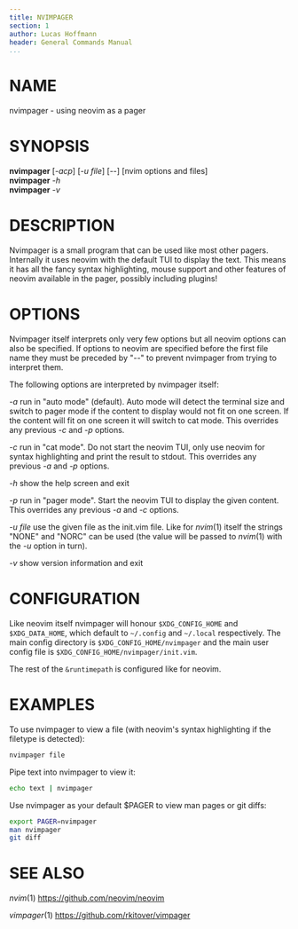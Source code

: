 ```yaml
---
title: NVIMPAGER
section: 1
author: Lucas Hoffmann
header: General Commands Manual
...
```


# NAME

nvimpager - using neovim as a pager

# SYNOPSIS

**nvimpager** [*-acp*] [*-u file*] [\--] [nvim options and files] \
**nvimpager** *-h* \
**nvimpager** *-v*

# DESCRIPTION

Nvimpager is a small program that can be used like most other pagers.
Internally it uses neovim with the default TUI to display the text. This means
it has all the fancy syntax highlighting, mouse support and other features of
neovim available in the pager, possibly including plugins!

# OPTIONS

Nvimpager itself interprets only very few options but all neovim options can
also be specified.  If options to neovim are specified before the first file
name they must be preceded by "\--" to prevent nvimpager from trying to
interpret them.

The following options are interpreted by nvimpager itself:

*-a* run in "auto mode" (default).  Auto mode will detect the terminal size and
switch to pager mode if the content to display would not fit on one screen.  If
the content will fit on one screen it will switch to cat mode.
This overrides any previous *-c* and *-p* options.

*-c* run in "cat mode".  Do not start the neovim TUI, only use neovim for
syntax highlighting and print the result to stdout.
This overrides any previous *-a* and *-p* options.

*-h* show the help screen and exit

*-p* run in "pager mode".  Start the neovim TUI to display the given content.
This overrides any previous *-a* and *-c* options.

*-u file* use the given file as the init.vim file.  Like for *nvim*(1) itself the
strings "NONE" and "NORC" can be used (the value will be passed to *nvim*(1)
with the *-u* option in turn).

*-v* show version information and exit

# CONFIGURATION

Like neovim itself nvimpager will honour `$XDG_CONFIG_HOME` and
`$XDG_DATA_HOME`, which default to `~/.config` and `~/.local` respectively.
The main config directory is `$XDG_CONFIG_HOME/nvimpager` and the main user
config file is `$XDG_CONFIG_HOME/nvimpager/init.vim`.

The rest of the `&runtimepath` is configured like for neovim.

# EXAMPLES

To use nvimpager to view a file (with neovim's syntax highlighting if the
filetype is detected):

```sh
nvimpager file
```

Pipe text into nvimpager to view it:

```sh
echo text | nvimpager
```

Use nvimpager as your default \$PAGER to view man pages or git diffs:

```sh
export PAGER=nvimpager
man nvimpager
git diff
```

# SEE ALSO

*nvim*(1) https://github.com/neovim/neovim

*vimpager*(1) https://github.com/rkitover/vimpager
